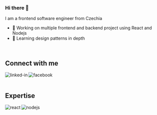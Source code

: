### Hi there 👋
I am a frontend software engineer from Czechia
- 🔭 Working on multiple frontend and backend project using React and Nodejs
- 🌱 Learning design patterns in depth
<br>

## Connect with me
[<img align="left" alt="linked-in" src="https://img.shields.io/badge/linkedin-%230077B5.svg?&style=for-the-badge&logo=linkedin&logoColor=white" />](https://www.linkedin.com/in/luk%C3%A1%C5%A1-klime%C5%A1-385b07204/)
[<img align="left" alt="facebook" src="https://img.shields.io/badge/facebook-%231877F2.svg?&style=for-the-badge&logo=facebook&logoColor=white" />](https://www.facebook.com/lukas.turzik)
<br>
<br>

## Expertise
<img align="left" alt="react" src="https://img.shields.io/badge/react%20-%2320232a.svg?&style=for-the-badge&logo=react&logoColor=%2361DAFB" />
<img align="left" alt="nodejs" src="https://img.shields.io/badge/node.js%20-%2343853D.svg?&style=for-the-badge&logo=node.js&logoColor=white" />
<br>
<br>

<!---
LuckyLukr/LuckyLukr is a ✨ special ✨ repository because its `README.md` (this file) appears on your GitHub profile.
You can click the Preview link to take a look at your changes.
--->
